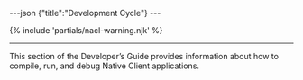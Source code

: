 ---json {"title":"Development Cycle"} ---

{% include 'partials/nacl-warning.njk' %}

---

This section of the Developer’s Guide provides information about how to compile, run, and debug Native Client applications.
